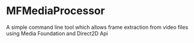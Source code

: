 # MFMediaProcessor
A simple command line tool which  allows frame extraction from video  files using Media Foundation and Direct2D Api
